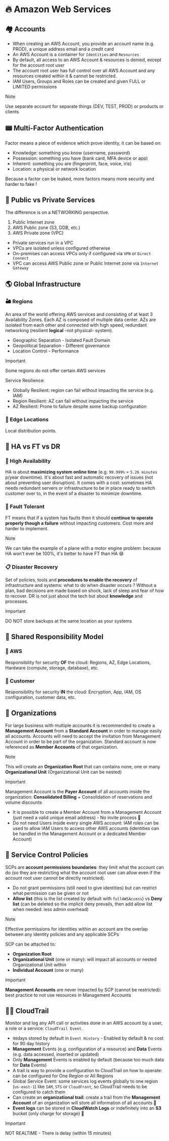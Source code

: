 # 🔥 Amazon Web Services

## 🏘️ Accounts

- When creating an AWS Account, you provide an account name (e.g. PROD), a unique address email and a credit card
- An AWS Account is a container for `Identities` and `Resources`
- By default, all access to an AWS Account & resources is denied, except for the account root user
- The account root user has full control over all AWS Account and any resources created within it & cannot be restricted.
- IAM Users, Groups and Roles can be created and given FULL or LIMITED permissions

> [!NOTE]
> Use separate account for separate things (DEV, TEST, PROD) or products or clients

## 📟 Multi-Factor Authentication

Factor means a piece of evidence which prove identity, it can be based on:

- Knowledge: something you know (username, password)
- Possession: something you have (bank card, MFA device or app)
- Inherent: something you are (fingerprint, face, voice, iris)
- Location: a physical or network location

Because a factor can be leaked, more factors means more security and harder to fake !

## 🎎 Public vs Private Services

The difference is on a NETWORKING perspective.

1. Public Internet zone
2. AWS Public zone (S3, DDB, etc.)
3. AWS Private zone (VPC)

- Private services run in a VPC
- VPCs are isolated unless configured otherwise
- On-premises can access VPCs only if configured via `VPN` or `Direct Connect`
- VPC can access AWS Public zone or Public Internet zone via `Internet Gateway`

## 🌎 Global Infrastructure

### 🏜️ Regions

An area of the world offering AWS services and consisting of at least 3 Availability Zones. Each AZ is composed of multiple data center. AZs are isolated from each other and connected with high speed, redundant networking (resilient **logical** -not physical- system).

- Geographic Separation - Isolated Fault Domain
- Geopolitical Separation - Different governance
- Location Control - Performance

> [!IMPORTANT]
> Some regions do not offer certain AWS services

Service Resilience:

- Globally Resilient: region can fail without impacting the service (e.g. IAM)
- Region Resilient: AZ can fail without impacting the service
- AZ Resilient: Prone to failure despite some backup configuration

### 🎯 Edge Locations

Local distribution points.

## 💪 HA vs FT vs DR

### 💯 High Availability

HA is about **maximizing system online time** (e.g. `99.999%` = `5.26 minutes` p/year downtime). It's about fast and automatic recovery of issues (not about preventing user disruption). It comes with a cost: sometimes HA needs redundant servers or infrastructure to be in place ready to switch customer over to, in the event of a disaster to minimize downtime.

### 🤒 Fault Tolerant

FT means that if a system has faults then it should **continue to operate properly though a failure** without impacting customers. Cost more and harder to implement.

> [!NOTE]
> We can take the example of a plane with a motor engine problem: because HA won't ever be 100%, it's better to have FT than HA 😅

### 📋 Disaster Recovery

Set of policies, tools and **procedures to enable the recovery** of infrastructure and systems: what to do when disaster occurs ? Without a plan, bad decisions are made based on shock, lack of sleep and fear of how to recover. DR is not just about the tech but about **knowledge** and processes.

> [!IMPORTANT]
> DO NOT store backups at the same location as your systems

## 🤝 Shared Responsibility Model

### 👀 AWS 

Responsibility for security **OF** the cloud: Regions, AZ, Edge Locations, Hardware (compute, storage, database), etc.

### 👀 Customer

Responsibility for security **IN** the cloud: Encryption, App, IAM, OS configuration, customer data, etc.

## 🏢 Organizations

For large business with multiple accounts it is recommended to create a **Management Account** from a **Standard Account** in order to manage easily all accounts. Accounts will need to accept the invitation from Management Account in order to be part of the organization. Standard account is now referenced as **Member Accounts** of that organization.

> [!NOTE]
> This will create an **Organization Root** that can contains none, one or many **Organizational Unit** (Organizational Unit can be nested)

> [!IMPORTANT]
> Management Account is the **Payer Account** of all accounts inside the organization: **Consolidated Billing** + Consolidation of reservations and volume discounts

- It is possible to create a Member Account from a Management Account (just need a valid unique email address) - No invite process 🙂
- Do not need Users inside every single AWS account: IAM roles can be used to allow IAM Users to access other AWS accounts (identities can be handled in the Management Account or a dedicated Member Account)

## 🛂 Service Control Policies

SCPs are **account permissions boundaries**: they limit what the account can do (so they are restricting what the account root user can allow even if the account root user cannot be directly restricted). 

- Do not grant permissions (still need to give identities) but can restrict what permission can be given or not
- **Allow list** (this is the list created by default with `fullAWSAccess`) vs **Deny list** (can be deleted so the implicit deny prevails, then add allow list when needed: less admin overhead)

> [!NOTE]
> Effective permissions for identities within an account are the overlap between any identity policies and any applicable SCPs

SCP can be attached to:

- **Organization Root**
- **Organizational Unit** (one or many): will impact all accounts or nested Organizational Unit within
- **Individual Account** (one or many)

> [!IMPORTANT]
> **Management Accounts** are never impacted by SCP (cannot be restricted): best practice to not use resources in Management Accounts

## 🕵🏼 CloudTrail

Monitor and log any API call or activities done in an AWS account by a user, a role or a service: `CloudTrail Event`.

- `90`days stored by default in `Event History` - Enabled by default & no cost for 90 day history
- **Management** Events (e.g. configuration of a resource) and **Data** Events (e.g. data accessed, inserted or updated)
- Only **Management** Events is enabled by default (because too much data for **Data** Events)
- A trail is way to provide a configuration to CloudTrail on how to operate: can be configured for One Region or All Regions
- Global Service Event: some services log events globally to one region (`us-east-1`) like `IAM`, `STS` or `CloudFront`, so CloudTrail needs to be configured to catch them
- Can create an **organizational trail**: create a trail from the **Management Account** of an organization will store all information of all accounts 🙌
- **Event logs** can be stored in **CloudWatch Logs** or indefinitely into an **S3** bucket (only charge for storage) 🙂

> [!IMPORTANT]
> NOT REALTIME - There is delay (within 15 minutes)
